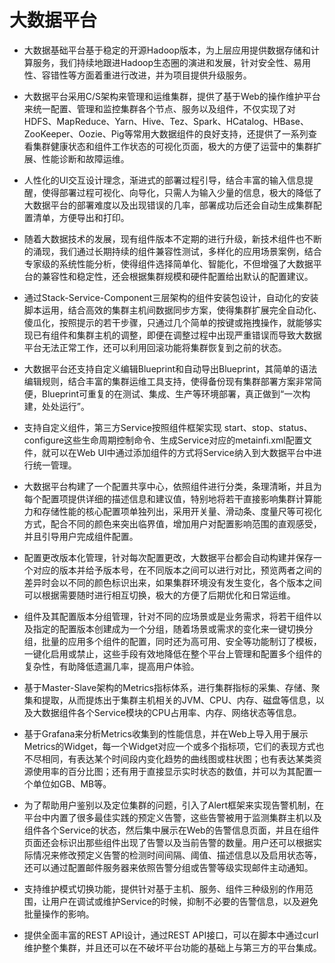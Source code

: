 # 大数据平台
* 大数据基础平台基于稳定的开源Hadoop版本，为上层应用提供数据存储和计算服务，我们持续地跟进Hadoop生态圈的演进和发展，针对安全性、易用性、容错性等方面着重进行改进，并为项目提供升级服务。

* 大数据平台采用C/S架构来管理和运维集群，提供了基于Web的操作维护平台来统一配置、管理和监控集群各个节点、服务以及组件，不仅实现了对HDFS、MapReduce、Yarn、Hive、Tez、Spark、HCatalog、HBase、ZooKeeper、Oozie、Pig等常用大数据组件的良好支持，还提供了一系列查看集群健康状态和组件工作状态的可视化页面，极大的方便了运营中的集群扩展、性能诊断和故障运维。

* 人性化的UI交互设计理念，渐进式的部署过程引导，结合丰富的输入信息提醒，使得部署过程可视化、向导化，只需人为输入少量的信息，极大的降低了大数据平台的部署难度以及出现错误的几率，部署成功后还会自动生成集群配置清单，方便导出和打印。

* 随着大数据技术的发展，现有组件版本不定期的进行升级，新技术组件也不断的涌现，我们通过长期持续的组件兼容性测试，多样化的应用场景案例，结合专家级的系统性能分析，使得组件选择简单化、智能化，不但增强了大数据平台的兼容性和稳定性，还会根据集群规模和硬件配置给出默认的配置建议。

* 通过Stack-Service-Component三层架构的组件安装包设计，自动化的安装脚本运用，结合高效的集群主机间数据同步方案，使得集群扩展完全自动化、傻瓜化，按照提示的若干步骤，只通过几个简单的按键或拖拽操作，就能够实现已有组件和集群主机的调整，即便在调整过程中出现严重错误而导致大数据平台无法正常工作，还可以利用回滚功能将集群恢复到之前的状态。

* 大数据平台还支持自定义编辑Blueprint和自动导出Blueprint，其简单的语法编辑规则，结合丰富的集群运维工具支持，使得备份现有集群部署方案非常简便，Blueprint可重复的在测试、集成、生产等环境部署，真正做到“一次构建，处处运行”。

* 支持自定义组件，第三方Service按照组件框架实现 start、stop、status、configure这些生命周期控制命令、生成Service对应的metainfi.xml配置文件，就可以在Web UI中通过添加组件的方式将Service纳入到大数据平台中进行统一管理。

* 大数据平台构建了一个配置共享中心，依照组件进行分类，条理清晰，并且为每个配置项提供详细的描述信息和建议值，特别地将若干直接影响集群计算能力和存储性能的核心配置项单独列出，采用开关量、滑动条、度量尺等可视化方式，配合不同的颜色来突出临界值，增加用户对配置影响范围的直观感受，并且引导用户完成组件配置。

* 配置更改版本化管理，针对每次配置更改，大数据平台都会自动构建并保存一个对应的版本并给予版本号，在不同版本之间可以进行对比，预览两者之间的差异时会以不同的颜色标识出来，如果集群环境没有发生变化，各个版本之间可以根据需要随时进行相互切换，极大的方便了后期优化和日常运维。

* 组件及其配置版本分组管理，针对不同的应场景或是业务需求，将若干组件以及指定的配置版本创建成为一个分组，随着场景或需求的变化来一键切换分组，批量的应用多个组件的配置，同时还为高可用、安全等功能制订了模板，一键化启用或禁止，这些手段有效地降低在整个平台上管理和配置多个组件的复杂性，有助降低遗漏几率，提高用户体验。

* 基于Master-Slave架构的Metrics指标体系，进行集群指标的采集、存储、聚集和提取，从而提炼出于集群主机相关的JVM、CPU、内存、磁盘等信息，以及大数据组件各个Service模块的CPU占用率、内存、网络状态等信息。

* 基于Grafana来分析Metrics收集到的性能信息，并在Web上导入用于展示Metrics的Widget，每一个Widget对应一个或多个指标项，它们的表现方式也不尽相同，有表达某个时间段内变化趋势的曲线图或柱状图；也有表达某类资源使用率的百分比图；还有用于直接显示实时状态的数值，并可以为其配置一个单位如GB、MB等。

* 为了帮助用户鉴别以及定位集群的问题，引入了Alert框架来实现告警机制，在平台中内置了很多最佳实践的预定义告警，这些告警被用于监测集群主机以及组件各个Service的状态，然后集中展示在Web的告警信息页面，并且在组件页面还会标识出那些组件出现了告警以及当前告警的数量。用户还可以根据实际情况来修改预定义告警的检测时间间隔、阈值、描述信息以及启用状态等，还可以通过配置邮件服务器来依照告警分组或告警等级实现邮件主动通知。

* 支持维护模式切换功能，提供针对基于主机、服务、组件三种级别的作用范围，让用户在调试或维护Service的时候，抑制不必要的告警信息，以及避免批量操作的影响。

* 提供全面丰富的REST API设计，通过REST API接口，可以在脚本中通过curl维护整个集群，并且还可以在不破坏平台功能的基础上与第三方的平台集成。
